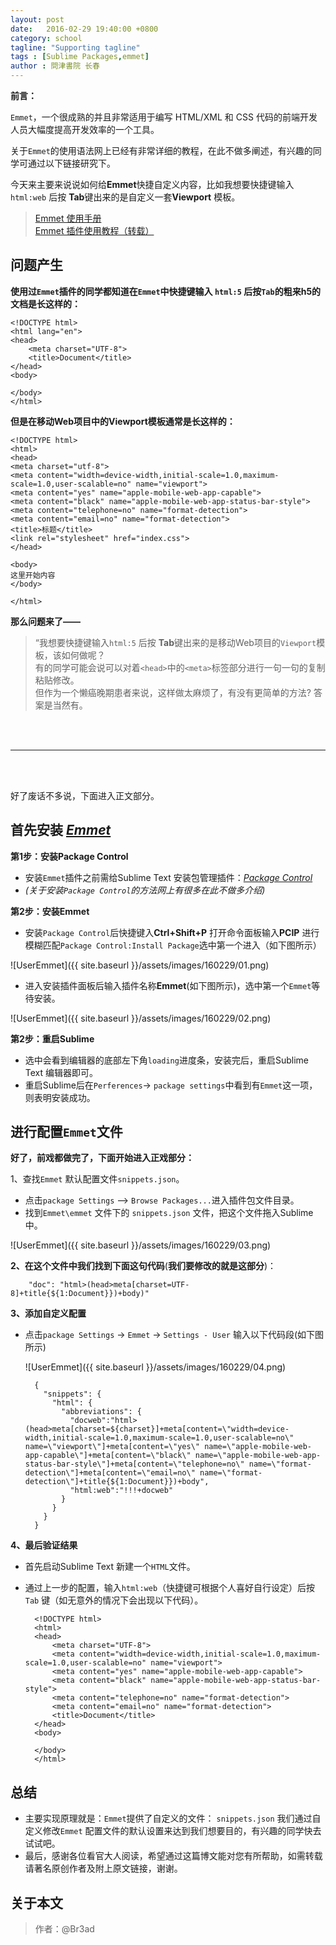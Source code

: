 ```yaml
---
layout: post
date:   2016-02-29 19:40:00 +0800
category: school
tagline: "Supporting tagline"
tags : [Sublime Packages,emmet]
author : 問津書院 长春
---
```






**前言：**

`Emmet`，一个很成熟的并且非常适用于编写 HTML/XML 和 CSS 代码的前端开发人员大幅度提高开发效率的一个工具。

关于`Emmet`的使用语法网上已经有非常详细的教程，在此不做多阐述，有兴趣的同学可通过以下链接研究下。

今天来主要来说说如何给**Emmet**快捷自定义内容，比如我想要快捷键输入`html:web` 后按 **Tab**键出来的是自定义一套**Viewport** 模板。

> [Emmet 使用手册](http://www.w3cplus.com/tools/emmet-cheat-sheet.html)  
> [Emmet 插件使用教程（转载）](http://www.yunxiu.org/blog/article/5490.htm)




## 问题产生

**使用过`Emmet`插件的同学都知道在`Emmet`中快捷键输入 `html:5` 后按`Tab`的粗来h5的文档是长这样的：**

	<!DOCTYPE html>
	<html lang="en">
	<head>
	    <meta charset="UTF-8">
	    <title>Document</title>
	</head>
	<body>

	</body>
	</html>

**但是在移动Web项目中的Viewport模板通常是长这样的：**

	<!DOCTYPE html>
	<html>
	<head>
	<meta charset="utf-8">
	<meta content="width=device-width,initial-scale=1.0,maximum-scale=1.0,user-scalable=no" name="viewport">
	<meta content="yes" name="apple-mobile-web-app-capable">
	<meta content="black" name="apple-mobile-web-app-status-bar-style">
	<meta content="telephone=no" name="format-detection">
	<meta content="email=no" name="format-detection">
	<title>标题</title>
	<link rel="stylesheet" href="index.css">
	</head>

	<body>
	这里开始内容
	</body>

	</html>


**那么问题来了——**

> “我想要快捷键输入`html:5` 后按 **Tab**键出来的是移动Web项目的`Viewport`模板，该如何做呢？  
> 有的同学可能会说可以对着`<head>`中的`<meta>`标签部分进行一句一句的复制粘贴修改。  
> 但作为一个懒癌晚期患者来说，这样做太麻烦了，有没有更简单的方法? 答案是当然有。

<br />
<br />

---

<br />
<br />

好了废话不多说，下面进入正文部分。

## 首先安装 [*Emmet*](http://docs.emmet.io/)


**第1步：安装Package Control**

- 安装`Emmet`插件之前需给Sublime Text 安装包管理插件：[*Package Control*](https://sublime.wbond.net/Package%20Control.sublime-package)
- *(关于安装`Package Control`的方法网上有很多在此不做多介绍)*

**第2步：安装Emmet**

- 安装`Package Control`后快捷键入**Ctrl+Shift+P**  打开命令面板输入**PCIP** 进行模糊匹配`Package Control:Install Package`选中第一个进入（如下图所示）

![UserEmmet]({{ site.baseurl }}/assets/images/160229/01.png)

- 进入安装插件面板后输入插件名称**Emmet**(如下图所示)，选中第一个`Emmet`等待安装。

![UserEmmet]({{ site.baseurl }}/assets/images/160229/02.png)


**第2步：重启Sublime**

- 选中会看到编辑器的底部左下角`loading`进度条，安装完后，重启Sublime Text 编辑器即可。
- 重启Sublime后在`Perferences`-> `package settings`中看到有`Emmet`这一项，则表明安装成功。


## 进行配置`Emmet`文件

**好了，前戏都做完了，下面开始进入正戏部分：**

1、查找`Emmet` 默认配置文件`snippets.json`。

- 点击`package Settings` --> `Browse Packages...`进入插件包文件目录。
- 找到`Emmet\emmet` 文件下的 `snippets.json` 文件，把这个文件拖入Sublime中。


![UserEmmet]({{ site.baseurl }}/assets/images/160229/03.png)


**2、在这个文件中我们找到下面这句代码**(**我们要修改的就是这部分**)：

		"doc": "html>(head>meta[charset=UTF-8]+title{${1:Document}})+body)"


**3、添加自定义配置**

- 点击`package Settings` -> `Emmet` -> `Settings - User` 输入以下代码段(如下图所示)

	![UserEmmet]({{ site.baseurl }}/assets/images/160229/04.png)

		{
		  "snippets": {
		    "html": {
		      "abbreviations": {
		        "docweb":"html>(head>meta[charset=${charset}]+meta[content=\"width=device-width,initial-scale=1.0,maximum-scale=1.0,user-scalable=no\" name=\"viewport\"]+meta[content=\"yes\" name=\"apple-mobile-web-app-capable\"]+meta[content=\"black\" name=\"apple-mobile-web-app-status-bar-style\"]+meta[content=\"telephone=no\" name=\"format-detection\"]+meta[content=\"email=no\" name=\"format-detection\"]+title{${1:Document}})+body",
		        "html:web":"!!!+docweb"
		      }
		    }
		  }
		}


**4、最后验证结果**

- 首先启动Sublime Text 新建一个`HTML`文件。
- 通过上一步的配置，输入`html:web`（快捷键可根据个人喜好自行设定）后按`Tab` 键（如无意外的情况下会出现以下代码）。

		<!DOCTYPE html>
		<html>
		<head>
		    <meta charset="UTF-8">
		    <meta content="width=device-width,initial-scale=1.0,maximum-scale=1.0,user-scalable=no" name="viewport">
		    <meta content="yes" name="apple-mobile-web-app-capable">
		    <meta content="black" name="apple-mobile-web-app-status-bar-style">
		    <meta content="telephone=no" name="format-detection">
		    <meta content="email=no" name="format-detection">
		    <title>Document</title>
		</head>
		<body>

		</body>
		</html>

## 总结

- 主要实现原理就是：`Emmet`提供了自定义的文件： `snippets.json` 我们通过自定义修改`Emmet` 配置文件的默认设置来达到我们想要目的，有兴趣的同学快去试试吧。
- 最后，感谢各位看官大人阅读，希望通过这篇博文能对您有所帮助，如需转载请著名原创作者及附上原文链接，谢谢。


## 关于本文

> 作者：@Br3ad

